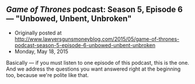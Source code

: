 ## <em>Game of Thrones</em> podcast: Season 5, Episode 6 — "Unbowed, Unbent, Unbroken"

 * Originally posted at http://www.lawyersgunsmoneyblog.com/2015/05/game-of-thrones-podcast-season-5-episode-6-unbowed-unbent-unbroken
 * Monday, May 18, 2015

Basically — if you must listen to one episode of this podcast, this is the one. And we address the questions you want answered right at the beginning too, because we're polite like that.